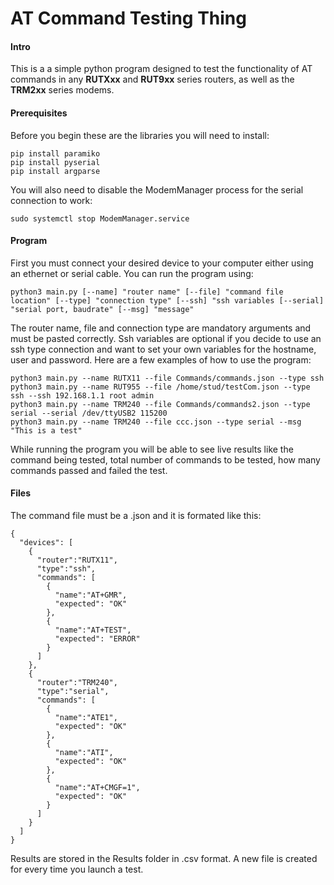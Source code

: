 # AT Command Testing Thing

#### Intro
This is a a simple python program designed to test the functionality of AT commands in any **RUTXxx** and **RUT9xx** series routers, as well as the **TRM2xx** series modems.
#### Prerequisites
Before you begin these are the libraries you will need to install:
```
pip install paramiko
pip install pyserial
pip install argparse
```
You will also need to disable the ModemManager process for the serial connection to work:
```
sudo systemctl stop ModemManager.service
```
#### Program
First you must connect your desired device to your computer either using an ethernet or serial cable. You can run the program using:
```
python3 main.py [--name] "router name" [--file] "command file location" [--type] "connection type" [--ssh] "ssh variables [--serial] "serial port, baudrate" [--msg] "message"
```
The router name, file and connection type are mandatory arguments and must be pasted correctly. Ssh variables are optional if you decide to use an ssh type connection and want to set your own variables for the hostname, user and password. Here are a few examples of how to use the program:
```
python3 main.py --name RUTX11 --file Commands/commands.json --type ssh
python3 main.py --name RUT955 --file /home/stud/testCom.json --type ssh --ssh 192.168.1.1 root admin
python3 main.py --name TRM240 --file Commands/commands2.json --type serial --serial /dev/ttyUSB2 115200
python3 main.py --name TRM240 --file ccc.json --type serial --msg "This is a test"
```
While running the program you will be able to see live results like the command being tested, total number of commands to be tested, how many commands passed and failed the test.
#### Files
The command file must be a .json and it is formated like this:
```
{
  "devices": [
    {
      "router":"RUTX11",
      "type":"ssh",
      "commands": [
        {
          "name":"AT+GMR",
          "expected": "OK"
        },
        {
          "name":"AT+TEST",
          "expected": "ERROR"
        }
      ]
    },
    {
      "router":"TRM240",
      "type":"serial",
      "commands": [
        {
          "name":"ATE1",
          "expected": "OK"
        },
        {
          "name":"ATI",
          "expected": "OK"
        },
        {
          "name":"AT+CMGF=1",
          "expected": "OK"
        }
      ]
    }
  ]
}
```
Results are stored in the Results folder in .csv format. A new file is created for every time you launch a test.